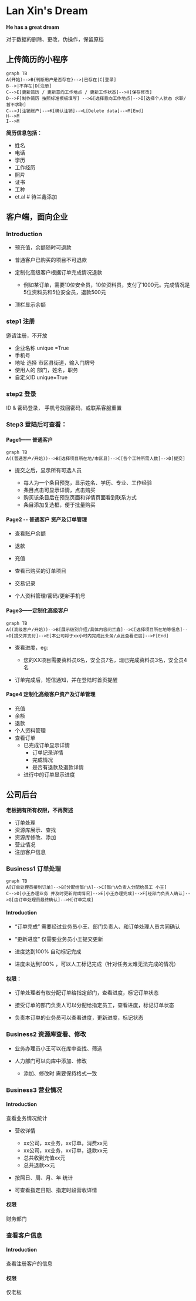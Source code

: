# Lan Xin's Dream

**He has a great dream**

对于数据的删除、更改，伪操作，保留原档

## 上传简历的小程序

```mermaid
graph TB
A(开始)-->B{判断用户是否存在}-->|已存在|C[登录]
B-->|不存在|D[注册]
C-->E[更新简历 / 更新意向工作地点 / 更新工作状态]-->H[保存修改]
D-->F[制作简历 按照标准模板填写] -->G[选择意向工作地点]-->I[选择个人状态 求职/ 暂不求职]
C-->J[注销账户]-->K[确认注销]-->L[Delete data]-->M[End]
H-->M
I-->M
```

**简历信息包括：**

- 姓名
- 电话
- 学历
- 工作经历
- 照片
- 证书
- 工种
- et.al  #  待兰鑫添加





## 客户端，面向企业

### Introduction

- 预充值，余额随时可退款

- 普通客户已购买的项目不可退款

- 定制化高级客户根据订单完成情况退款
    - 例如某订单，需要10位安全员，10位资料员，支付了1000元。完成情况是5位资料员和5位安全员，退款500元

- 顶栏显示余额



### step1 注册

邀请注册，不开放

- 企业名称 unique =True
- 手机号
- 地址  选择 市区县街道，输入门牌号
- 使用人的 部门，姓名，职务
- 自定义ID unique=True

### step2 登录

ID & 密码登录， 手机号找回密码，或联系客服重置



### Step3 登陆后可查看：

#### Page1—— 普通客户

```mermaid
graph TB
A((普通客户/开始))-->B[选择项目所在地/市区县]-->C[各个工种所需人数]-->D[提交]
```

- 提交之后，显示所有可选人员

    - 每人为一个条目预览，显示姓名、学历、专业、工作经验
    - 条目点击可显示详情，点击购买
    - 购买该条目后在预览页面和详情页面看到联系方式
    - 条目添加复选框，便于批量购买

#### Page2 -- 普通客户 资产及订单管理

- 查看账户余额

- 退款
- 充值
- 查看已购买的订单项目
- 交易记录
- 个人资料管理/密码/更新手机号

#### Page3——定制化高级客户

```mermaid
graph TB
A((高级客户/开始))-->B[展示级别介绍/具体内容问兰鑫]-->C[选择项目所在地等信息]-->D[提交并支付]-->E[本公司将于xx小时内完成此业务/点此查看进度]-->F[End]
```

- 查看进度，eg:
    - 您的XX项目需要资料员6名，安全员7名，现已完成资料员3名，安全员4名

- 订单完成后，短信通知，并在登陆时首页提醒

#### Page4 定制化高级客户资产及订单管理

- 充值
- 余额
- 退款
- 个人资料管理
- 查看订单
    - 已完成订单显示详情
        - 订单记录详情
        - 完成情况
        - 是否有退款及退款详情
    - 进行中的订单显示进度

## 公司后台

**老板拥有所有权限，不再赘述**

- 订单处理
- 资源库展示、查找
- 资源库修改、添加
- 营业情况
- 注册客户信息

### Business1 订单处理

```mermaid
graph TB
A[订单处理员接到订单]-->B[分配给部门A]-->C[部门A负责人分配给员工 小王]
C-->D[小王办理业务 并及时更新完成情况]-->E[小王办理完成]-->F[经部门负责人确认]-->G[由订单处理员最终确认]-->H[订单完成]
```

#### Introduction

- “订单完成” 需要经过业务员小王、部门负责人、和订单处理人员共同确认

- “更新进度” 仅需要业务员小王提交更新

- 进度达到100% 自动标记完成

- 进度未达到100% ，可以人工标记完成（针对任务太难无法完成的情况）

#### **权限：**

- 订单处理者有权分配订单给指定部门，查看进度，标记订单状态

- 接受订单的部门负责人可以分配给指定员工，查看进度，标记订单状态
- 负责本订单的业务员可以查看进度，更新进度，标记状态



### Business2 资源库查看、修改



- 业务办理员小王可以在库中查找、筛选

- 人力部门可以向库中添加、修改
    - 添加、修改时 需要保持格式一致



### Business3 营业情况

#### Introduction

查看业务情况统计

- 营收详情
    - xx公司，xx业务，xx订单，消费xx元
    - xx公司，xx业务，xx订单，退款xx元
    - 总共收到充值xx元
    - 总共退款xx元

- 按照日、周、月、年 统计
- 可查看指定日期、指定时段营收详情

#### 权限

财务部门

### 查看客户信息

#### Introduction

查看注册客户的信息

#### 权限

仅老板

